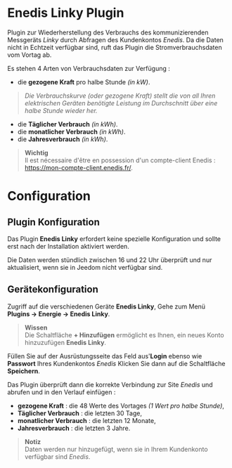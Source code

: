 # Enedis Linky Plugin

Plugin zur Wiederherstellung des Verbrauchs des kommunizierenden Messgeräts *Linky* durch Abfragen des Kundenkontos *Enedis*. Da die Daten nicht in Echtzeit verfügbar sind, ruft das Plugin die Stromverbrauchsdaten vom Vortag ab.

Es stehen 4 Arten von Verbrauchsdaten zur Verfügung :
- die **gezogene Kraft** pro halbe Stunde *(in kW)*.
>*Die Verbrauchskurve *(oder gezogene Kraft)* stellt die von all Ihren elektrischen Geräten benötigte Leistung im Durchschnitt über eine halbe Stunde wieder her.*

- die **Täglicher Verbrauch** *(in kWh)*.
- die **monatlicher Verbrauch** *(in kWh)*.
- die **Jahresverbrauch** *(in kWh)*.

>**Wichtig**      
>Il est nécessaire d'être en possession d'un compte-client Enedis : https://mon-compte-client.enedis.fr/.

# Configuration

## Plugin Konfiguration

Das Plugin **Enedis Linky** erfordert keine spezielle Konfiguration und sollte erst nach der Installation aktiviert werden.

Die Daten werden stündlich zwischen 16 und 22 Uhr überprüft und nur aktualisiert, wenn sie in Jeedom nicht verfügbar sind.

## Gerätekonfiguration

Zugriff auf die verschiedenen Geräte **Enedis Linky**, Gehe zum Menü **Plugins → Energie → Enedis Linky**.

> **Wissen**    
> Die Schaltfläche **+ Hinzufügen** ermöglicht es Ihnen, ein neues Konto hinzuzufügen **Enedis Linky**.

Füllen Sie auf der Ausrüstungsseite das Feld aus'**Login** ebenso wie **Passwort** Ihres Kundenkontos *Enedis* Klicken Sie dann auf die Schaltfläche **Speichern**.

Das Plugin überprüft dann die korrekte Verbindung zur Site *Enedis* und abrufen und in den Verlauf einfügen :
- **gezogene Kraft** : die 48 Werte des Vortages *(1 Wert pro halbe Stunde)*,
- **Täglicher Verbrauch** : die letzten 30 Tage,
- **monatlicher Verbrauch** : die letzten 12 Monate,
- **Jahresverbrauch** : die letzten 3 Jahre.

>**Notiz**     
>Daten werden nur hinzugefügt, wenn sie in Ihrem Kundenkonto verfügbar sind *Enedis*.
